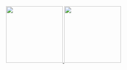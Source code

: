 <div align="center">
  <a href="https://github.com/ALyssonArgo">
  <img height="150em" src="https://github-readme-stats.vercel.app/api?username=ALyssonArgo&show_icons=true&theme=dark&include_all_commits=true&count_private=true"/>
  <img height="150em" src="https://github-readme-stats.vercel.app/api/top-langs/?username=ALyssonArgo&layout=compact&langs_count=7&theme=dark"/>
</div>
